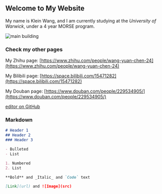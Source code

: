 ## Welcome to My Website

My name is Klein Wang, and I am currently studying at the _University of Warwick_, under a 4 year MORSE program.

![main building](https://i.guim.co.uk/img/media/44a6cce8f083537ff96ac9336f09699898f94c48/0_80_1199_719/master/1199.jpg?width=1200&height=630&quality=85&auto=format&fit=crop&overlay-align=bottom%2Cleft&overlay-width=100p&overlay-base64=L2ltZy9zdGF0aWMvb3ZlcmxheXMvdGctZGVmYXVsdC5wbmc&s=0be65764ded7177b15c377f435f913f8)

### Check my other pages

My Zhihu page: [https://www.zhihu.com/people/wang-yuan-chen-24](https://www.zhihu.com/people/wang-yuan-chen-24)

My Bilibili page: [https://space.bilibili.com/15471282](https://space.bilibili.com/15471282)

My Douban page: [https://www.douban.com/people/229534905/](https://www.douban.com/people/229534905/)


 [editor on GitHub](https://github.com/klein-wang/kleinwang.github.io/edit/gh-pages/index.md) 


### Markdown

```markdown
# Header 1
## Header 2
### Header 3

- Bulleted
- List

1. Numbered
2. List

**Bold** and _Italic_ and `Code` text

[Link](url) and ![Image](src)
```
